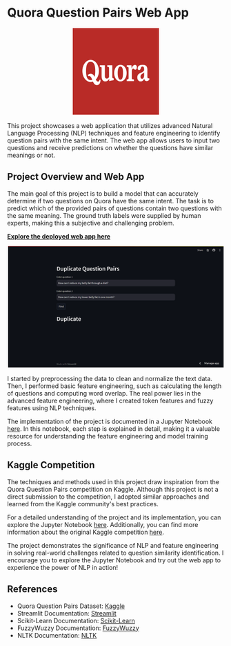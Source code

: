 # Quora Question Pairs Web App

<p align="center">
  <img src="quora_logo.png" alt="Quora Logo" width="200" height="200">
</p>

This project showcases a web application that utilizes advanced Natural Language Processing (NLP) techniques and feature engineering to identify question pairs with the same intent. The web app allows users to input two questions and receive predictions on whether the questions have similar meanings or not.

## Project Overview and Web App

The main goal of this project is to build a model that can accurately determine if two questions on Quora have the same intent. The task is to predict which of the provided pairs of questions contain two questions with the same meaning. The ground truth labels were supplied by human experts, making this a subjective and challenging problem.

**[Explore the deployed web app here](https://quora-duplicate-question-pair.streamlit.app/)**

<p align="center">
    <a href="https://quora-duplicate-question-pair.streamlit.app/" target="_blank">
        <img src="webapp_screenshot.png" alt="Web App Screenshot" width="500">
    </a>
</p>

I started by preprocessing the data to clean and normalize the text data. Then, I performed basic feature engineering, such as calculating the length of questions and computing word overlap. The real power lies in the advanced feature engineering, where I created token features and fuzzy features using NLP techniques.

The implementation of the project is documented in a Jupyter Notebook [here](https://github.com/TanmayMehta-ml/Quora-Question-Pairs/blob/main/explanation.md). In this notebook, each step is explained in detail, making it a valuable resource for understanding the feature engineering and model training process.

## Kaggle Competition

The techniques and methods used in this project draw inspiration from the Quora Question Pairs competition on Kaggle. Although this project is not a direct submission to the competition, I adopted similar approaches and learned from the Kaggle community's best practices.

For a detailed understanding of the project and its implementation, you can explore the Jupyter Notebook [here](https://github.com/TanmayMehta-ml/Quora-Question-Pairs/blob/main/BOW_with_Advanced_Features.ipynb). Additionally, you can find more information about the original Kaggle competition [here](https://www.kaggle.com/c/quora-question-pairs).

The project demonstrates the significance of NLP and feature engineering in solving real-world challenges related to question similarity identification. I encourage you to explore the Jupyter Notebook and try out the web app to experience the power of NLP in action!

## References

- Quora Question Pairs Dataset: [Kaggle](https://www.kaggle.com/c/quora-question-pairs)
- Streamlit Documentation: [Streamlit](https://docs.streamlit.io/)
- Scikit-Learn Documentation: [Scikit-Learn](https://scikit-learn.org/stable/)
- FuzzyWuzzy Documentation: [FuzzyWuzzy](https://github.com/seatgeek/fuzzywuzzy)
- NLTK Documentation: [NLTK](https://www.nltk.org/)

